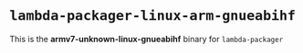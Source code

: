 # `lambda-packager-linux-arm-gnueabihf`

This is the **armv7-unknown-linux-gnueabihf** binary for `lambda-packager`
